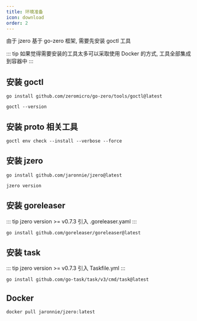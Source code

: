 ```yaml
---
title: 环境准备
icon: download
order: 2
---
```


由于 jzero 基于 go-zero 框架, 需要先安装 goctl 工具

::: tip  如果觉得需要安装的工具太多可以采取使用 Docker 的方式, 工具全部集成到容器中
:::

## 安装 goctl

```shell
go install github.com/zeromicro/go-zero/tools/goctl@latest

goctl --version
```

## 安装 proto 相关工具

```shell
goctl env check --install --verbose --force
```

## 安装 jzero

```shell
go install github.com/jaronnie/jzero@latest

jzero version
```

## 安装 goreleaser

::: tip  jzero version >= v0.7.3 引入 .goreleaser.yaml
:::

```shell
go install github.com/goreleaser/goreleaser@latest
```

## 安装 task

::: tip  jzero version >= v0.7.3 引入 Taskfile.yml
:::

```shell
go install github.com/go-task/task/v3/cmd/task@latest
```

## Docker

```shell
docker pull jaronnie/jzero:latest
```